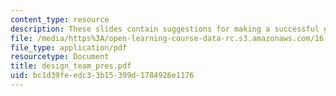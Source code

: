 ```yaml
---
content_type: resource
description: These slides contain suggestions for making a successful group presentation.
file: /media/https%3A/open-learning-course-data-rc.s3.amazonaws.com/16-83x-space-systems-engineering-spring-2002-spring-2003/bc1d39feedc33b15399d1784926e1176_design_team_pres.pdf
file_type: application/pdf
resourcetype: Document
title: design_team_pres.pdf
uid: bc1d39fe-edc3-3b15-399d-1784926e1176
---
```

